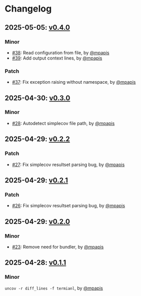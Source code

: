 # Changelog

## 2025-05-05: [v0.4.0](https://github.com/mpapis/uncov/releases/tag/v0.4.0)

### Minor

- [#38](https://github.com/mpapis/uncov/pull/38): Read configuration from file, by [@mpapis](https://github.com/mpapis)
- [#39](https://github.com/mpapis/uncov/pull/39): Add output context lines, by [@mpapis](https://github.com/mpapis)

### Patch

- [#37](https://github.com/mpapis/uncov/pull/37): Fix exception raising without namespace, by [@mpapis](https://github.com/mpapis)



## 2025-04-30: [v0.3.0](https://github.com/mpapis/uncov/releases/tag/v0.3.0)

### Minor

- [#28](https://github.com/mpapis/uncov/pull/28): Autodetect simplecov file path, by [@mpapis](https://github.com/mpapis)



## 2025-04-29: [v0.2.2](https://github.com/mpapis/uncov/releases/tag/v0.2.2)

### Patch

- [#27](https://github.com/mpapis/uncov/pull/27): Fix simplecov resultset parsing bug, by [@mpapis](https://github.com/mpapis)


## 2025-04-29: [v0.2.1](https://github.com/mpapis/uncov/releases/tag/v0.2.1)

### Patch

- [#26](https://github.com/mpapis/uncov/pull/26): Fix simplecov resultset parsing bug, by [@mpapis](https://github.com/mpapis)


## 2025-04-29: [v0.2.0](https://github.com/mpapis/uncov/releases/tag/v0.2.0)

### Minor

- [#23](https://github.com/mpapis/uncov/pull/23): Remove need for bundler, by [@mpapis](https://github.com/mpapis)


## 2025-04-28: [v0.1.1](https://github.com/mpapis/uncov/releases/tag/v0.1.1)

### Minor

`uncov -r diff_lines -f termianl`, by [@mpapis](https://github.com/mpapis)
